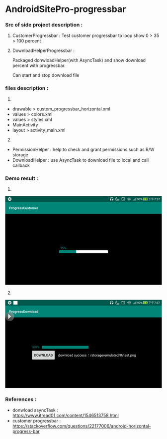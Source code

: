 # AndroidSitePro-progressbar

### Src of side project description :

1. CustomerProgressbar : Test customer progressbar to loop show 0 > 35 > 100 percent

2. DownloadHelperProgressbar : 

   Packaged donwloadHelper(with AsyncTask) and show download percent with progressbar.

   Can start and stop download file

### files description :

1. 
 - drawable > custom_progressbar_horizontal.xml 
 - values > colors.xml
 - values > styles.xml
 - MainActivity
 - layout > activity_main.xml

2. 
 - PermissionHelper : help to check and grant permissions such as R/W storage
 - DownloadHelper : use AsyncTask to download file to local and call callback

### Demo result :

1.

![Android Demo](https://github.com/u0652804/AndroidSitePro-progressbar/blob/main/demo/demo1-1.png)

2.

![Android Demo](https://github.com/u0652804/AndroidSitePro-progressbar/blob/main/demo/demo2-1.png)

### References :

 - donwload asyncTask : https://www.itread01.com/content/1546513758.html
 - customer progressbar : https://stackoverflow.com/questions/22177006/android-horizontal-progress-bar
